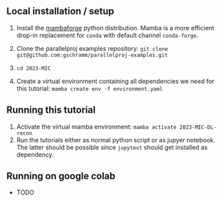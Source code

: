 ## Local installation / setup

1. Install the [mambaforge](https://mamba.readthedocs.io/en/latest/installation.html) python distribution. Mamba is a more efficient drop-in replacement for `conda` with default channel `conda-forge`.

2. Clone the parallelproj examples repository: `git clone git@github.com:gschramm/parallelproj-examples.git`

3. `cd 2023-MIC`

4. Create a virtual environment containing all dependencies we need for this tutorial: `mamba create env -f environment.yaml`

## Running this tutorial

1. Activate the virtual mamba environment: `mamba activate 2023-MIC-DL-recon`
2. Run the tutorials either as normal python script or as jupyer notebook. The latter should be possible since `jupytext` should get installed as dependency.

## Running on google colab

- TODO
